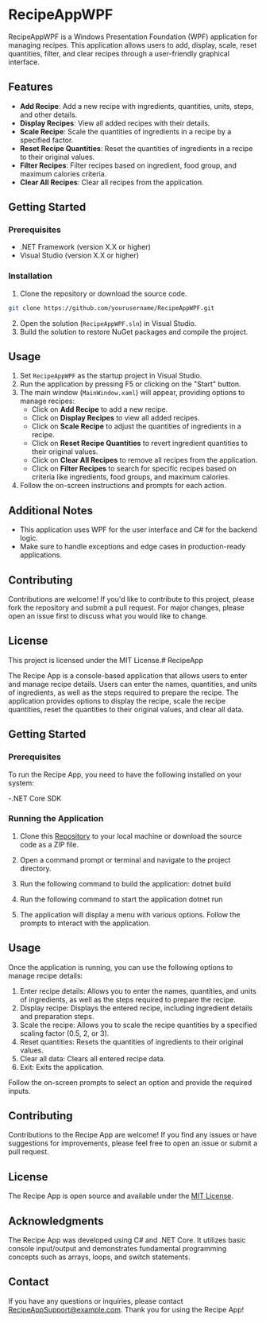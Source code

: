 # RecipeAppWPF

RecipeAppWPF is a Windows Presentation Foundation (WPF) application for managing recipes. This application allows users to add, display, scale, reset quantities, filter, and clear recipes through a user-friendly graphical interface.

## Features

- **Add Recipe**: Add a new recipe with ingredients, quantities, units, steps, and other details.
- **Display Recipes**: View all added recipes with their details.
- **Scale Recipe**: Scale the quantities of ingredients in a recipe by a specified factor.
- **Reset Recipe Quantities**: Reset the quantities of ingredients in a recipe to their original values.
- **Filter Recipes**: Filter recipes based on ingredient, food group, and maximum calories criteria.
- **Clear All Recipes**: Clear all recipes from the application.

## Getting Started

### Prerequisites

- .NET Framework (version X.X or higher)
- Visual Studio (version X.X or higher)

### Installation

1. Clone the repository or download the source code.

```bash
git clone https://github.com/yourusername/RecipeAppWPF.git
```

2. Open the solution (`RecipeAppWPF.sln`) in Visual Studio.
3. Build the solution to restore NuGet packages and compile the project.

## Usage

1. Set `RecipeAppWPF` as the startup project in Visual Studio.
2. Run the application by pressing F5 or clicking on the "Start" button.
3. The main window (`MainWindow.xaml`) will appear, providing options to manage recipes:
   - Click on **Add Recipe** to add a new recipe.
   - Click on **Display Recipes** to view all added recipes.
   - Click on **Scale Recipe** to adjust the quantities of ingredients in a recipe.
   - Click on **Reset Recipe Quantities** to revert ingredient quantities to their original values.
   - Click on **Clear All Recipes** to remove all recipes from the application.
   - Click on **Filter Recipes** to search for specific recipes based on criteria like ingredients, food groups, and maximum calories.
4. Follow the on-screen instructions and prompts for each action.

## Additional Notes

- This application uses WPF for the user interface and C# for the backend logic.
- Make sure to handle exceptions and edge cases in production-ready applications.

## Contributing

Contributions are welcome! If you'd like to contribute to this project, please fork the repository and submit a pull request. For major changes, please open an issue first to discuss what you would like to change.

## License

This project is licensed under the MIT License.# RecipeApp

The Recipe App is a console-based application that allows users to enter and manage recipe details. Users can enter the names, quantities, and units of ingredients, as well as the steps required to prepare the recipe. The application provides options to display the recipe, scale the recipe quantities, reset the quantities to their original values, and clear all data.

## Getting Started
### Prerequisites

To run the Recipe App, you need to have the following installed on your system:

-.NET Core SDK

### Running the Application
1. Clone this [Repository](https://github.com/ST10298532/programming-2a-part1-new-ST10298532) to your local machine or download the source code as a ZIP file.
2. Open a command prompt or terminal and navigate to the project directory.
3. Run the following command to build the application:
dotnet build

4. Run the following command to start the application
dotnet run

7. The application will display a menu with various options. Follow the prompts to interact with the application.

## Usage
Once the application is running, you can use the following options to manage recipe details:

1. Enter recipe details: Allows you to enter the names, quantities, and units of ingredients, as well as the steps required to prepare the recipe.
2. Display recipe: Displays the entered recipe, including ingredient details and preparation steps.
3. Scale the recipe: Allows you to scale the recipe quantities by a specified scaling factor (0.5, 2, or 3).
4. Reset quantities: Resets the quantities of ingredients to their original values.
5. Clear all data: Clears all entered recipe data.
6. Exit: Exits the application.
   
Follow the on-screen prompts to select an option and provide the required inputs.

## Contributing
Contributions to the Recipe App are welcome! If you find any issues or have suggestions for improvements, please feel free to open an issue or submit a pull request.

## License
The Recipe App is open source and available under the [MIT License](https://opensource.org/license/MIT).

## Acknowledgments
The Recipe App was developed using C# and .NET Core. It utilizes basic console input/output and demonstrates fundamental programming concepts such as arrays, loops, and switch statements.

## Contact
If you have any questions or inquiries, please contact RecipeAppSupport@example.com.
Thank you for using the Recipe App!
